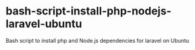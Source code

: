 # bash-script-install-php-nodejs-laravel-ubuntu
Bash script to install php and Node.js dependencies for laravel on Ubuntu
